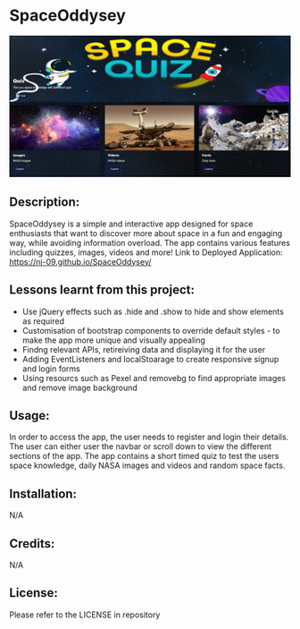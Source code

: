 # SpaceOddysey

![screenshot of scapce app](./assets/Images/Capture56.PNG)

## Description:
SpaceOddysey is a simple and interactive app designed for space enthusiasts that want to discover more about space in a fun and engaging way, while avoiding information overload. The app contains various features including quizzes, images, videos and more!
Link to Deployed Application: https://nj-09.github.io/SpaceOddysey/

## Lessons learnt from this project:
- Use jQuery effects such as .hide and .show to hide and show elements as required
- Customisation of bootstrap components to override default styles - to make the app more unique and visually appealing 
- Findng relevant APIs, retireiving data and displaying it for the user
- Adding EventListeners and localStoarage to create responsive signup and login forms
- Using resourcs such as Pexel and removebg to find appropriate images and remove image background

## Usage:
In order to access the app, the user needs to register and login their details. The user can either user the navbar or scroll down to view the different sections of the app. The app contains a short timed quiz to test the users space knowledge, daily NASA images and videos and random space facts.

## Installation:
N/A

## Credits:
N/A

## License:
Please refer to the LICENSE in repository
